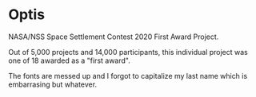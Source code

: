 # Optis
NASA/NSS Space Settlement Contest 2020 First Award Project.

Out of 5,000 projects and 14,000 participants, this individual project was one of 18 awarded as a "first award".

The fonts are messed up and I forgot to capitalize my last name which is embarrasing but whatever.
